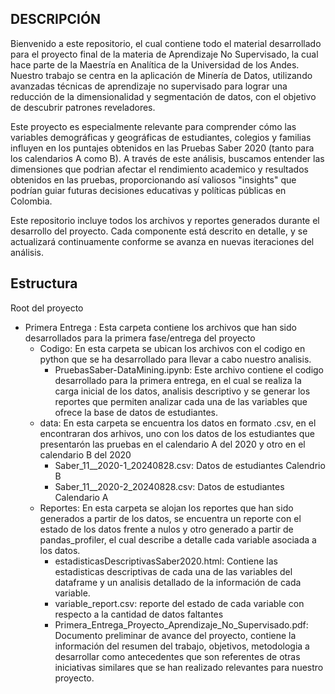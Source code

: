 ## DESCRIPCIÓN

Bienvenido a este repositorio, el cual contiene todo el material desarrollado para el proyecto final de la materia de Aprendizaje No Supervisado, la cual hace parte de la Maestría en Analítica de la Universidad de los Andes. Nuestro trabajo se centra en la aplicación de Minería de Datos, utilizando avanzadas técnicas de aprendizaje no supervisado para lograr una reducción de la dimensionalidad y segmentación de datos, con el objetivo de descubrir patrones reveladores.

Este proyecto es especialmente relevante para comprender cómo las variables demográficas y geográficas de estudiantes, colegios y familias influyen en los puntajes obtenidos en las Pruebas Saber 2020 (tanto para los calendarios A como B). A través de este análisis, buscamos entender las dimensiones que podrian afectar el rendimiento academico y resultados obtenidos en las pruebas, proporcionando así valiosos "insights" que podrían guiar futuras decisiones educativas y políticas públicas en Colombia.

Este repositorio incluye todos los archivos y reportes generados durante el desarrollo del proyecto. Cada componente está descrito en detalle, y se actualizará continuamente conforme se avanza en nuevas iteraciones del análisis. 


## Estructura
Root del proyecto 
  - Primera Entrega : Esta carpeta contiene los archivos que han sido desarrollados para la primera fase/entrega del proyecto
    - Codigo: En esta carpeta se ubican los archivos con el codigo en python que se ha desarrollado para llevar a cabo nuestro analisis.
        - PruebasSaber-DataMining.ipynb: Este archivo contiene el codigo desarrollado para la primera entrega, en el cual se realiza la carga inicial de los     datos, analisis descriptivo y se generar los reportes que permiten analizar cada una de las variables que ofrece la base de datos de estudiantes.
    - data: En esta carpeta se encuentra los datos en formato .csv, en el encontraran dos arhivos, uno con los datos de los estudiantes que presentarón las pruebas en el calendario A del 2020 y otro en el calendario B del 2020
      - Saber_11__2020-1_20240828.csv: Datos de estudiantes Calendrio B
      - Saber_11__2020-2_20240828.csv: Datos de estudiantes Calendario A
    - Reportes: En esta carpeta se alojan los reportes que han sido generados a partir de los datos, se encuentra un reporte con el estado de los datos frente a nulos y otro generado a partir de pandas_profiler, el cual describe a detalle cada variable asociada a los datos.
      - estadisticasDescriptivasSaber2020.html: Contiene las estadisticas descriptivas de cada una de las variables del dataframe y un analisis detallado de la información de cada variable.
      - variable_report.csv: reporte del estado de cada variable con respecto a la cantidad de datos faltantes
      - Primera_Entrega_Proyecto_Aprendizaje_No_Supervisado.pdf: Documento preliminar de avance del proyecto, contiene la información del resumen del trabajo, objetivos, metodologia a desarrollar como antecedentes que son referentes de otras iniciativas similares que se han realizado relevantes para nuestro proyecto. 


